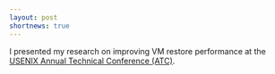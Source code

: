 ```yaml
---
layout: post
shortnews: true
---
```


I presented my research on improving VM restore performance at the
[USENIX Annual Technical Conference
(ATC)](https://www.usenix.org/conference/atc13).